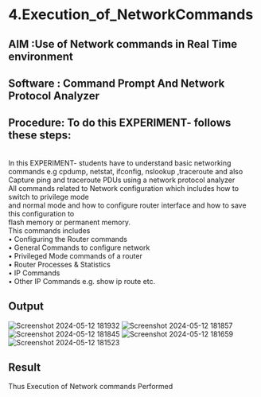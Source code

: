 # 4.Execution_of_NetworkCommands
## AIM :Use of Network commands in Real Time environment
## Software : Command Prompt And Network Protocol Analyzer
## Procedure: To do this EXPERIMENT- follows these steps:
<BR>
In this EXPERIMENT- students have to understand basic networking commands e.g cpdump, netstat, ifconfig, nslookup ,traceroute and also Capture ping and traceroute PDUs using a network protocol analyzer 
<BR>
All commands related to Network configuration which includes how to switch to privilege mode
<BR>
and normal mode and how to configure router interface and how to save this configuration to
<BR>
flash memory or permanent memory.
<BR>
This commands includes
<BR>
• Configuring the Router commands
<BR>
• General Commands to configure network
<BR>
• Privileged Mode commands of a router 
<BR>
• Router Processes & Statistics
<BR>
• IP Commands
<BR>
• Other IP Commands e.g. show ip route etc.
<BR>

## Output

![Screenshot 2024-05-12 181932](https://github.com/NaliniG007/4.Execution_of_NetworkCommends/assets/150005158/7f44777f-4a87-481a-82ec-1c2413b4d117)
![Screenshot 2024-05-12 181857](https://github.com/NaliniG007/4.Execution_of_NetworkCommends/assets/150005158/94d0e4e3-ec55-485c-b740-6230c97fc161)
![Screenshot 2024-05-12 181845](https://github.com/NaliniG007/4.Execution_of_NetworkCommends/assets/150005158/070e91a8-9d08-4793-8519-ebae8871ca10)
![Screenshot 2024-05-12 181659](https://github.com/NaliniG007/4.Execution_of_NetworkCommends/assets/150005158/e8b3eac6-6bb2-4550-8f0b-11d801814a84)
![Screenshot 2024-05-12 181523](https://github.com/NaliniG007/4.Execution_of_NetworkCommends/assets/150005158/47e9fc4e-586e-4a36-a156-de68533b5ec6)

## Result
Thus Execution of Network commands Performed 
